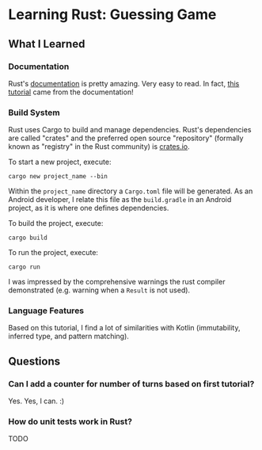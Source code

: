 # Learning Rust: Guessing Game

## What I Learned

### Documentation

Rust's [documentation](https://doc.rust-lang.org/book/first-edition/README.html) is pretty amazing. Very easy to read. In fact, [this tutorial](https://doc.rust-lang.org/book/first-edition/guessing-game.html) came from the documentation!

### Build System

Rust uses Cargo to build and manage dependencies. Rust's dependencies are called "crates" and the preferred open source "repository" (formally known as "registry" in the Rust community) is [crates.io](http://crates.io).

To start a new project, execute:

```shell
cargo new project_name --bin
```

Within the `project_name` directory a `Cargo.toml` file will be generated. As an Android developer, I relate this file as the `build.gradle` in an Android project, as it is where one defines dependencies.

To build the project, execute:

```shell
cargo build
```

To run the project, execute:

```shell
cargo run
```

I was impressed by the comprehensive warnings the rust compiler demonstrated (e.g. warning when a `Result` is not used).

### Language Features

Based on this tutorial, I find a lot of similarities with Kotlin (immutability, inferred type, and pattern matching).

## Questions

### Can I add a counter for number of turns based on first tutorial?

Yes. Yes, I can. :)

### How do unit tests work in Rust?

TODO
